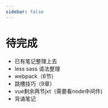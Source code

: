 ```yaml
---
sidebar: false
---
```


# 待完成


- 已有笔记整理上去
- less sass 语法整理
- webpack（6节）
- 跳槽技巧（9章）
- vue剩余两节jxt（需要看node中间件)
- 背诵笔记

